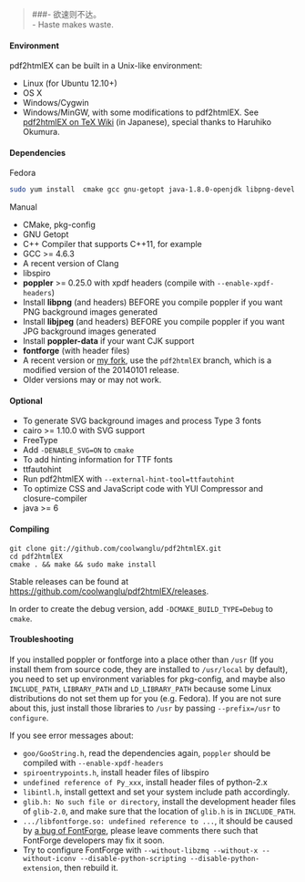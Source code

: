 >###- 欲速则不达。<br>- Haste makes waste.

#### Environment
pdf2htmlEX can be built in a Unix-like environment:
* Linux (for Ubuntu 12.10+)
* OS X
* Windows/Cygwin
* Windows/MinGW, with some modifications to pdf2htmlEX. See [pdf2htmlEX on TeX Wiki](http://oku.edu.mie-u.ac.jp/~okumura/texwiki/?pdf2htmlEX) (in Japanese), special thanks to Haruhiko Okumura.

#### Dependencies
Fedora
``` bash
sudo yum install  cmake gcc gnu-getopt java-1.8.0-openjdk libpng-devel fontforge-devel cairo-devel poppler-devel libspiro-devel freetype-devel  poppler-data libjpeg-turbo-devel git
```

Manual

* CMake, pkg-config
* GNU Getopt
* C++ Compiler that supports C++11, for example
 * GCC >= 4.6.3
 * A recent version of Clang
* libspiro
* **poppler** >= 0.25.0 with xpdf headers (compile with `--enable-xpdf-headers`)
 * Install **libpng** (and headers) BEFORE you compile poppler if you want PNG background images generated
 * Install **libjpeg** (and headers) BEFORE you compile poppler if you want JPG background images generated
 * Install **poppler-data** if your want CJK support
* **fontforge** (with header files)
 * A recent version or [my fork](https://github.com/coolwanglu/fontforge/tree/pdf2htmlEX), use the `pdf2htmlEX` branch, which is a modified version of the 20140101 release.
 * Older versions may or may not work.

#### Optional

* To generate SVG background images and process Type 3 fonts
 * cairo >= 1.10.0 with SVG support
 * FreeType
 * Add `-DENABLE_SVG=ON` to `cmake`
* To add hinting information for TTF fonts
 * ttfautohint
 * Run pdf2htmlEX with `--external-hint-tool=ttfautohint`
* To optimize CSS and JavaScript code with YUI Compressor and closure-compiler
 * java >= 6

#### Compiling

    git clone git://github.com/coolwanglu/pdf2htmlEX.git
    cd pdf2htmlEX
    cmake . && make && sudo make install

Stable releases can be found at <https://github.com/coolwanglu/pdf2htmlEX/releases>.

In order to create the debug version, add `-DCMAKE_BUILD_TYPE=Debug` to `cmake`.

#### Troubleshooting

If you installed poppler or fontforge into a place other than `/usr` (If you install them from source code, they are installed to `/usr/local` by default), you need to set up environment variables for pkg-config, and maybe also `INCLUDE_PATH`, `LIBRARY_PATH` and `LD_LIBRARY_PATH` because some Linux distributions do not set them up for you (e.g. Fedora). If you are not sure about this, just install those libraries to `/usr` by passing `--prefix=/usr` to `configure`.

If you see error messages about:

 - `goo/GooString.h`, read the dependencies again, `poppler` should be compiled with `--enable-xpdf-headers`
 - `spiroentrypoints.h`, install header files of libspiro
 - `undefined reference of Py_xxx`, install header files of python-2.x
 - `libintl.h`, install gettext and set your system include path accordingly.
 - `glib.h: No such file or directory`, install the development header files of `glib-2.0`, and make sure that the location of `glib.h` is in `INCLUDE_PATH`.
 - `.../libfontforge.so: undefined reference to ...`, it should be caused by [a bug of FontForge](https://github.com/fontforge/fontforge/issues/465), please leave comments there such that FontForge developers may fix it soon.
  - Try to configure FontForge with `--without-libzmq --without-x --without-iconv --disable-python-scripting --disable-python-extension`, then rebuild it. 
